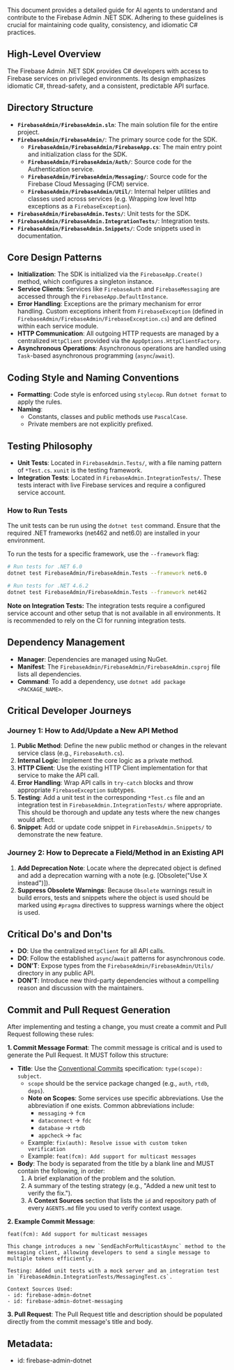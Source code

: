 This document provides a detailed guide for AI agents to understand and contribute to the Firebase Admin .NET SDK. Adhering to these guidelines is crucial for maintaining code quality, consistency, and idiomatic C# practices.

## High-Level Overview

The Firebase Admin .NET SDK provides C# developers with access to Firebase services on privileged environments. Its design emphasizes idiomatic C#, thread-safety, and a consistent, predictable API surface.

## Directory Structure

-   **`FirebaseAdmin/FirebaseAdmin.sln`**: The main solution file for the entire project.
-   **`FirebaseAdmin/FirebaseAdmin/`**: The primary source code for the SDK.
    -   **`FirebaseAdmin/FirebaseAdmin/FirebaseApp.cs`**: The main entry point and initialization class for the SDK.
    -   **`FirebaseAdmin/FirebaseAdmin/Auth/`**: Source code for the Authentication service.
    -   **`FirebaseAdmin/FirebaseAdmin/Messaging/`**: Source code for the Firebase Cloud Messaging (FCM) service.
    -   **`FirebaseAdmin/FirebaseAdmin/Util/`**: Internal helper utilities and classes used across services (e.g. Wrapping low level http exceptions as a `FirebaseException`).
-   **`FirebaseAdmin/FirebaseAdmin.Tests/`**: Unit tests for the SDK.
-   **`FirebaseAdmin/FirebaseAdmin.IntegrationTests/`**: Integration tests.
-   **`FirebaseAdmin/FirebaseAdmin.Snippets/`**: Code snippets used in documentation.

## Core Design Patterns

-   **Initialization**: The SDK is initialized via the `FirebaseApp.Create()` method, which configures a singleton instance.
-   **Service Clients**: Services like `FirebaseAuth` and `FirebaseMessaging` are accessed through the `FirebaseApp.DefaultInstance`.
-   **Error Handling**: Exceptions are the primary mechanism for error handling. Custom exceptions inherit from `FirebaseException` (defined in `FirebaseAdmin/FirebaseAdmin/FirebaseException.cs`) and are defined within each service module.
-   **HTTP Communication**: All outgoing HTTP requests are managed by a centralized `HttpClient` provided via the `AppOptions.HttpClientFactory`.
-   **Asynchronous Operations**: Asynchronous operations are handled using `Task`-based asynchronous programming (`async`/`await`).

## Coding Style and Naming Conventions

-   **Formatting**: Code style is enforced using `stylecop`. Run `dotnet format` to apply the rules.
-   **Naming**:
    -   Constants, classes and public methods use `PascalCase`.
    -   Private members are not explicitly prefixed.

## Testing Philosophy

-   **Unit Tests**: Located in `FirebaseAdmin.Tests/`, with a file naming pattern of `*Test.cs`. `xunit` is the testing framework.
-   **Integration Tests**: Located in `FirebaseAdmin.IntegrationTests/`. These tests interact with live Firebase services and require a configured service account.

### How to Run Tests

The unit tests can be run using the `dotnet test` command. Ensure that the required .NET frameworks (net462 and net6.0) are installed in your environment.

To run the tests for a specific framework, use the `--framework` flag:
```bash
# Run tests for .NET 6.0
dotnet test FirebaseAdmin/FirebaseAdmin.Tests --framework net6.0

# Run tests for .NET 4.6.2
dotnet test FirebaseAdmin/FirebaseAdmin.Tests --framework net462
```

**Note on Integration Tests:** The integration tests require a configured service account and other setup that is not available in all environments. It is recommended to rely on the CI for running integration tests.


## Dependency Management

-   **Manager**: Dependencies are managed using NuGet.
-   **Manifest**: The `FirebaseAdmin/FirebaseAdmin/FirebaseAdmin.csproj` file lists all dependencies.
-   **Command**: To add a dependency, use `dotnet add package <PACKAGE_NAME>`.

## Critical Developer Journeys

### Journey 1: How to Add/Update a New API Method

1.  **Public Method**: Define the new public method or changes in the relevant service class (e.g., `FirebaseAuth.cs`).
2.  **Internal Logic**: Implement the core logic as a private method. 
3.  **HTTP Client**: Use the existing HTTP Client implementation for that service to make the API call.
4.  **Error Handling**: Wrap API calls in `try-catch` blocks and throw appropriate `FirebaseException` subtypes.
5.  **Testing**: Add a unit test in the corresponding `*Test.cs` file and an integration test in `FirebaseAdmin.IntegrationTests/` where appropriate. This should be thorough and update any tests where the new changes would affect.
6.  **Snippet**: Add or update code snippet in `FirebaseAdmin.Snippets/` to demonstrate the new feature.

### Journey 2: How to Deprecate a Field/Method in an Existing API

1.  **Add Deprecation Note**: Locate where the deprecated object is defined and add a deprecation warning with a note (e.g. [Obsolete("Use X instead")]).
2.  **Suppress Obsolete Warnings**: Because `Obsolete` warnings result in build errors, tests and snippets where the object is used should be marked using `#pragma` directives to suppress warnings where the object is used.

## Critical Do's and Don'ts

-   **DO**: Use the centralized `HttpClient` for all API calls.
-   **DO**: Follow the established `async`/`await` patterns for asynchronous code.
-   **DON'T**: Expose types from the `FirebaseAdmin/FirebaseAdmin/Utils/` directory in any public API.
-   **DON'T**: Introduce new third-party dependencies without a compelling reason and discussion with the maintainers.

## Commit and Pull Request Generation

After implementing and testing a change, you must create a commit and Pull Request following these rules:

**1. Commit Message Format**: The commit message is critical and is used to generate the Pull Request. It MUST follow this structure:
   - **Title**: Use the [Conventional Commits](https://www.conventionalcommits.org/en/v1.0.0/) specification: `type(scope): subject`.
     - `scope` should be the service package changed (e.g., `auth`, `rtdb`, `deps`).
     - **Note on Scopes**: Some services use specific abbreviations. Use the abbreviation if one exists. Common abbreviations include:
       - `messaging` -> `fcm`
       - `dataconnect` -> `fdc`
       - `database` -> `rtdb`
       - `appcheck` -> `fac`
     - Example: `fix(auth): Resolve issue with custom token verification`
     - Example: `feat(fcm): Add support for multicast messages`
   - **Body**: The body is separated from the title by a blank line and MUST contain the following, in order:
     1. A brief explanation of the problem and the solution.
     2. A summary of the testing strategy (e.g., "Added a new unit test to verify the fix.").
     3. A **Context Sources** section that lists the `id` and repository path of every `AGENTS.md` file you used to verify context usage.

**2. Example Commit Message**:
   ```
   feat(fcm): Add support for multicast messages

   This change introduces a new `SendEachForMulticastAsync` method to the messaging client, allowing developers to send a single message to multiple tokens efficiently.

   Testing: Added unit tests with a mock server and an integration test in `FirebaseAdmin.IntegrationTests/MessagingTest.cs`.

   Context Sources Used:
   - id: firebase-admin-dotnet
   - id: firebase-admin-dotnet-messaging
   ```

**3. Pull Request**: The Pull Request title and description should be populated directly from the commit message's title and body.

## Metadata:
- id: firebase-admin-dotnet